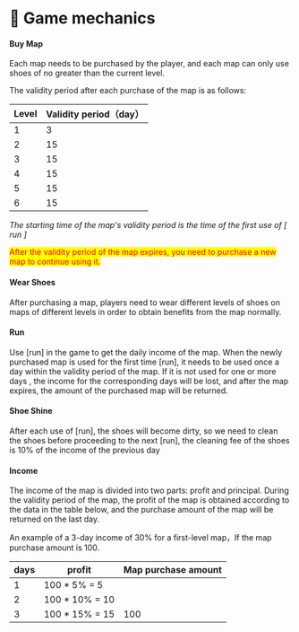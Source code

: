 # 🎲 Game mechanics

#### Buy Map

&#x20;   Each map needs to be purchased by the player, and each map can only use shoes of no greater than the current level.

&#x20;   The validity period after each purchase of the map is as follows:

| Level | Validity period（day） |
| ----- | -------------------- |
| 1     | 3                    |
| 2     | 15                   |
| 3     | 15                   |
| 4     | 15                   |
| 5     | 15                   |
| 6     | 15                   |

_The starting time of the map's validity period is the time of the first use of \[ run ]_

<mark style="color:red;">After the validity period of the map expires, you need to purchase a new map to continue using it.</mark>

#### Wear Shoes

&#x20;   After purchasing a map, players need to wear different levels of shoes on maps of different levels in order to obtain benefits from the map normally.

#### Run

&#x20;   Use \[run] in the game to get the daily income of the map. When the newly purchased map is used for the first time \[run], it needs to be used once a day within the validity period of the map. If it is not used for one or more days , the income for the corresponding days will be lost, and after the map expires, the amount of the purchased map will be returned.

#### Shoe Shine

&#x20;   After each use of \[run], the shoes will become dirty, so we need to clean the shoes before proceeding to the next \[run], the cleaning fee of the shoes is 10% of the income of the previous day

#### Income

&#x20;   The income of the map is divided into two parts: profit and principal. During the validity period of the map, the profit of the map is obtained according to the data in the table below, and the purchase amount of the map will be returned on the last day.

&#x20;   An example of a 3-day income of 30% for a first-level map，If the map purchase amount is 100.

| days | profit          | Map purchase amount |
| ---- | --------------- | ------------------- |
| 1    | 100 \* 5% = 5   |                     |
| 2    | 100 \* 10% = 10 |                     |
| 3    | 100 \* 15% = 15 | 100                 |

